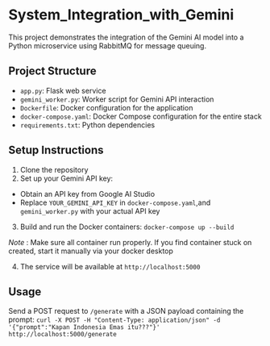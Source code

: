 # System_Integration_with_Gemini

This project demonstrates the integration of the Gemini AI model into a Python microservice using RabbitMQ for message queuing.

## Project Structure

- `app.py`: Flask web service
- `gemini_worker.py`: Worker script for Gemini API interaction
- `Dockerfile`: Docker configuration for the application
- `docker-compose.yaml`: Docker Compose configuration for the entire stack
- `requirements.txt`: Python dependencies

## Setup Instructions

1. Clone the repository
2. Set up your Gemini API key:
- Obtain an API key from Google AI Studio
- Replace `YOUR_GEMINI_API_KEY` in `docker-compose.yaml`,and `gemini_worker.py` with your actual API key

3. Build and run the Docker containers:
    ```docker-compose up --build```

*Note* : Make sure all container run properly. If you find container stuck on created, start it manually via your docker desktop

4. The service will be available at `http://localhost:5000`

## Usage

Send a POST request to `/generate` with a JSON payload containing the prompt:
    ``` curl -X POST -H "Content-Type: application/json" -d '{"prompt":"Kapan Indonesia Emas itu???"}' http://localhost:5000/generate ```

